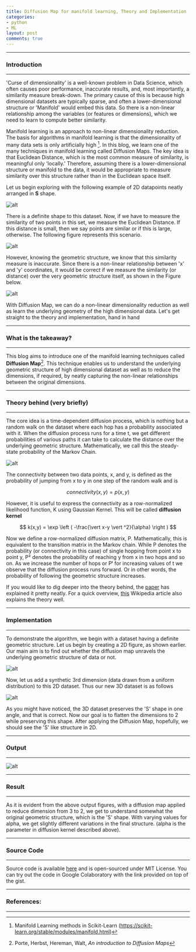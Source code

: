 ```yaml
---
title: Diffusion Map for manifold learning, Theory and Implementation
categories:
- python
- ML
layout: post
comments: true
---
```


-----------------------
### Introduction
-----------------------
'Curse of dimensionality' is a well-known problem in Data Science, which often causes poor performance, inaccurate results, and, most importantly, a similarity measure break-down. The primary cause of this is because high dimensional datasets are typically sparse, and often a lower-dimensional structure or 'Manifold' would embed this data. So there is a non-linear relationship among the variables (or features or dimensions), which we need to learn to compute better similarity.

Manifold learning is an approach to non-linear dimensionality reduction. The basis for algorithms in manifold learning is that the dimensionality of many data sets is only artificially high [^1]. In this blog, we learn one of the many techniques in manifold learning called Diffusion Maps. The key idea is that Euclidean Distance, which is the most common measure of similarity, is meaningful only 'locally.' Therefore, assuming there is a lower-dimensional structure or manifold to the data, it would be appropriate to measure similarity over this structure rather than in the Euclidean space itself.

Let us begin exploring with the following example of 2D datapoints neatly arranged in **S** shape. 

![alt](/static/img/Diffusion_Map/original_figA.png)

There is a definite shape to this dataset. Now, if we have to measure the similarity of two points in this set, we measure the Euclidean Distance. If this distance is small, then we say points are similar or if this is large, otherwise. The following figure represents this scenario.

![alt](/static/img/Diffusion_Map/original_figB.png)

However, knowing the geometric structure, we know that this similarity measure is inaccurate. Since there is a non-linear relationship between 'x' and 'y' coordinates, it would be correct if we measure the similarity (or distance) over the very geometric structure itself, as shown in the Figure below.

![alt](/static/img/Diffusion_Map/original_figC.png)

With Diffusion Map, we can do a non-linear dimensionality reduction as well as learn the underlying geometry of the high dimensional data. Let's get straight to the theory and implementation, hand in hand

-----------------------
### What is the takeaway?
-----------------------
This blog aims to introduce one of the manifold learning techniques called **Diffusion Map**[^2]. This technique enables us to understand the underlying geometric structure of high dimensional dataset as well as to reduce the dimensions, if required, by neatly capturing the non-linear relationships between the original dimensions.



-----------------------
### Theory behind (very briefly)
-----------------------

The core idea is a time-dependent diffusion process, which is nothing but a random walk on the dataset where each hop has a probability associated with it. When the diffusion process runs for a time t, we get different probabilities of various paths it can take to calculate the distance over the underlying geometric structure. Mathematically, we call this the steady-state probability of the Markov Chain. 

![alt](/static/img/Diffusion_Map/randomwalk.png)

The connectivity between two data points, x, and y, is defined as the probability of jumping from x to y in one step of the random walk and is

$$
connectivity(x, y) = p(x,y)
$$

However, it is useful to express the connectivity as a row-normalized likelihood function, K using Gaussian Kernel. This will be called **diffusion kernel**

$$
k(x,y) = \exp \left ( 
-\frac{\vert x-y \vert ^2}{\alpha}
\right ) 
$$

Now we define a row-normalized diffusion matrix, P.  Mathematically, this is equivalent to the transition matrix in the Markov chain. While P denotes the probability (or connectivity in this case) of single hopping from point x to point y, P² denotes the probability of reaching y from x in two hops and so on. As we increase the number of hops or Pᵗ for increasing values of t we observe that the diffusion process runs forward. Or in other words, the probability of following the geometric structure increases.

If you would like to dig deeper into the theory behind, the [paper](https://inside.mines.edu/~whereman/talks/delaPorte-Herbst-Hereman-vanderWalt-DiffusionMaps-PRASA2008.pdf) has explained it pretty neatly. For a quick overview, [this](https://en.wikipedia.org/wiki/Diffusion_map) Wikipedia article also explains the theory well.




-----------------------
### Implementation
-----------------------

To demonstrate the algorithm, we begin with a dataset having a definite geometric structure. Let us begin by creating a 2D figure, as shown earlier. Our main aim is to find out whether the diffusion map unravels the underlying geometric structure of data or not.

![alt](/static/img/Diffusion_Map/original_figA.png)

Now, let us add a synthetic 3rd dimension (data drawn from a uniform distribution) to this 2D dataset. Thus our new 3D dataset is as follows

![alt](/static/img/Diffusion_Map/3Dset.gif)

As you might have noticed, the 3D dataset preserves the 'S' shape in one angle, and that is correct. Now our goal is to flatten the dimensions to 2 while preserving this shape. After applying the Diffusion Map, hopefully, we should see the 'S' like structure in 2D.

-----------------------
### Output
-----------------------

![alt](/static/img/Diffusion_Map/01to09.png)  

-----------------------
### Result
-----------------------

As it is evident from the above output figures, with a diffusion map applied to reduce dimension from 3 to 2, we get to understand somewhat the original geometric structure, which is the 'S' shape. With varying values for alpha, we get slightly different variations in the final structure. (alpha is the parameter in diffusion kernel described above).

-----------------------
### Source Code
-----------------------

Source code is available [here](https://gist.github.com/rahulrajpl/36a5724d0c261b915292182b1d741393) and is open-sourced under MIT License. You can try out the code in Google Colaboratory with the link provided on top of the gist.


-----------------------
### References:
-----------------------
[^1]: Manifold Learning methods in Scikit-Learn (https://scikit-learn.org/stable/modules/manifold.html)

[^2]: Porte, Herbst, Hereman, Walt, *An introduction to Diffusion Maps*

